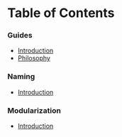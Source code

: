 # Table of Contents

### Guides
* [Introduction](README.md)
* [Philosophy](philosophy.md)


### Naming
* [Introduction](naming/README.md)


### Modularization
* [Introduction](modularization/README.md)

